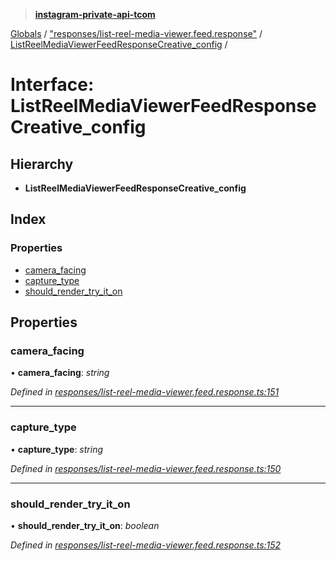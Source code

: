 > **[instagram-private-api-tcom](../README.md)**

[Globals](../README.md) / ["responses/list-reel-media-viewer.feed.response"](../modules/_responses_list_reel_media_viewer_feed_response_.md) / [ListReelMediaViewerFeedResponseCreative_config](_responses_list_reel_media_viewer_feed_response_.listreelmediaviewerfeedresponsecreative_config.md) /

# Interface: ListReelMediaViewerFeedResponseCreative_config

## Hierarchy

* **ListReelMediaViewerFeedResponseCreative_config**

## Index

### Properties

* [camera_facing](_responses_list_reel_media_viewer_feed_response_.listreelmediaviewerfeedresponsecreative_config.md#camera_facing)
* [capture_type](_responses_list_reel_media_viewer_feed_response_.listreelmediaviewerfeedresponsecreative_config.md#capture_type)
* [should_render_try_it_on](_responses_list_reel_media_viewer_feed_response_.listreelmediaviewerfeedresponsecreative_config.md#should_render_try_it_on)

## Properties

###  camera_facing

• **camera_facing**: *string*

*Defined in [responses/list-reel-media-viewer.feed.response.ts:151](https://github.com/cuonglnhust/instagram-private-api-tcom/blob/3e16058/src/responses/list-reel-media-viewer.feed.response.ts#L151)*

___

###  capture_type

• **capture_type**: *string*

*Defined in [responses/list-reel-media-viewer.feed.response.ts:150](https://github.com/cuonglnhust/instagram-private-api-tcom/blob/3e16058/src/responses/list-reel-media-viewer.feed.response.ts#L150)*

___

###  should_render_try_it_on

• **should_render_try_it_on**: *boolean*

*Defined in [responses/list-reel-media-viewer.feed.response.ts:152](https://github.com/cuonglnhust/instagram-private-api-tcom/blob/3e16058/src/responses/list-reel-media-viewer.feed.response.ts#L152)*